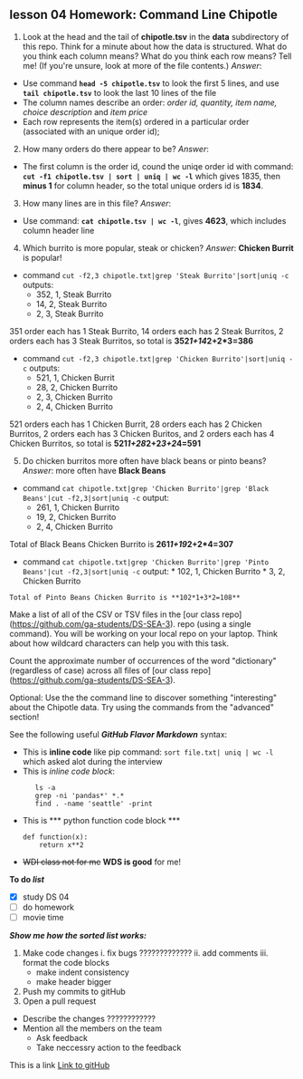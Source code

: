 ## lesson 04 Homework: Command Line Chipotle
1. Look at the head and the tail of **chipotle.tsv** in the **data** subdirectory of this repo. Think for a minute about how the data is structured. What do you think each column means? What do you think each row means? Tell me! (If you're unsure, look at more of the file contents.)  *Answer*:
  - Use command **`head -5 chipotle.tsv`** to look the first 5 lines, and use **`tail chipotle.tsv`** to look the last 10 lines of the file
  - The column names describe an order: _order id, quantity, item name, choice description_ and _item price_
  - Each row represents the item(s) ordered in a particular order (associated with an unique order id); 

2. How many orders do there appear to be?  *Answer*:
  - The first column is the order id, cound the uniqe order id with command: **`cut -f1 chipotle.tsv | sort | uniq | wc -l`** which gives 1835, then **minus 1** for column header, so the total unique orders id is **1834**.
  
3. How many lines are in this file?  *Answer*:
  - Use command: **`cat chipotle.tsv | wc -l`**, gives **4623**, which includes column header line

4. Which burrito is more popular, steak or chicken?  *Answer*: **Chicken Burrit** is popular!
  - command `cut -f2,3 chipotle.txt|grep 'Steak Burrito'|sort|uniq -c` outputs:
    * 352, 1,	Steak Burrito
    * 14, 2, Steak Burrito
    * 2, 3,	Steak Burrito

  351 order each has 1 Steak Burrito, 14 orders each has 2 Steak Burritos, 2 orders each has 3 Steak Burritos, so total is         **352*1+14*2+2*3=386**

  - command `cut -f2,3 chipotle.txt|grep 'Chicken Burrito'|sort|uniq -c` outputs:
    * 521, 1,	Chicken Burrit
    * 28, 2, Chicken Burrito
    * 2, 3,	Chicken Burrito
    * 2, 4,	Chicken Burrito
      
  521 orders each has 1 Chicken Burrit, 28 orders each has 2 Chicken Burritos, 2 orders each has 3 Chicken Buritos, and 2 orders each has 4 Chicken Burritos, so total is **521*1+28*2+2*3+2*4=591**

5. Do chicken burritos more often have black beans or pinto beans?  *Answer*: more often have **Black Beans**
  - command `cat chipotle.txt|grep 'Chicken Burrito'|grep 'Black Beans'|cut -f2,3|sort|uniq -c` output:
    * 261, 1,	Chicken Burrito
    * 19, 2,	Chicken Burrito
    * 2, 4,	Chicken Burrito
    
  Total of Black Beans Chicken Burrito is **261*1+19*2+2*4=307**
  
  -  command `cat chipotle.txt|grep 'Chicken Burrito'|grep 'Pinto Beans'|cut -f2,3|sort|uniq -c` output:
    * 102, 1,	Chicken Burrito
    * 3, 2,	Chicken Burrito
    
    Total of Pinto Beans Chicken Burrito is **102*1+3*2=108**

 
 
 






Make a list of all of the CSV or TSV files in the [our class repo] (https://github.com/ga-students/DS-SEA-3). repo (using a single command). You will be working on your local repo on your laptop. Think about how wildcard characters can help you with this task.

Count the approximate number of occurrences of the word "dictionary" (regardless of case) across all files of [our class repo] (https://github.com/ga-students/DS-SEA-3).

Optional: Use the the command line to discover something "interesting" about the Chipotle data. Try using the commands from the "advanced" section!

See the following useful **_GitHub Flavor Markdown_** syntax:
- This is **inline code** like pip command: `sort file.txt| uniq | wc -l` which asked alot during the interview
- This is *inline code block*:
    ```
       ls -a
       grep -ni 'pandas*' *.*
       find . -name 'seattle' -print
    ```
- This is *** python function code block ***
    ``` 
    def function(x):
        return x**2    
    ```
- ~~WDI class not for me~~ __WDS is good__ for me!

**To do _list_**
* [x] study DS 04
* [ ] do homework
* [ ] movie time

__*Show me how the sorted list works:*__
1. Make code changes
   i. fix bugs ?????????????
  ii. add comments
 iii. format the code blocks
    * make indent consistency
    * make header bigger
2. Push my commits to gitHub
3. Open a pull request
  * Describe the changes ????????????
  * Mention all the members on the team
    * Ask feedback
    * Take neccessry action to the feedback

This is a link [Link to gitHub](http://gitbub.com)
